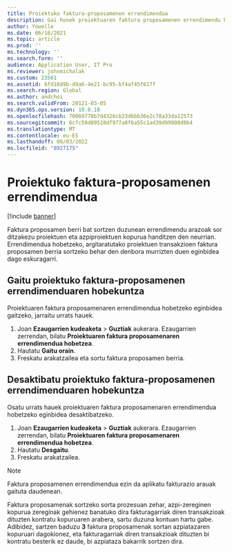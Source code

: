 ```yaml
---
title: Proiektuko faktura-proposamenen errendimendua
description: Gai honek proiektuaren faktura proposamenen errendimendu hobekuntzei buruzko informazioa eskaintzen du.
author: Yowelle
ms.date: 06/16/2021
ms.topic: article
ms.prod: ''
ms.technology: ''
ms.search.form: ''
audience: Application User, IT Pro
ms.reviewer: johnmichalak
ms.custom: 23561
ms.assetid: bfd18d9b-d9a6-4e21-bc95-bf4af45f617f
ms.search.region: Global
ms.author: andchoi
ms.search.validFrom: 20121-03-05
ms.dyn365.ops.version: 10.0.18
ms.openlocfilehash: 70069778b7d4326cb23d6bb36e2c78a33da12573
ms.sourcegitcommit: 6cfc50d89528df977a8f6a55c1ad39d99800d9b4
ms.translationtype: MT
ms.contentlocale: eu-ES
ms.lasthandoff: 06/03/2022
ms.locfileid: "8927175"
---
```

# <a name="project-invoice-proposal-performance"></a>Proiektuko faktura-proposamenen errendimendua

[!include [banner](../includes/banner.md)]

Faktura proposamen berri bat sortzen duzunean errendimendu arazoak sor ditzakezu proiektuen eta azpiproiektuen kopurua handitzen den neurrian. Errendimendua hobetzeko, argitaratutako proiektuen transakzioen faktura proposamen berria sortzeko behar den denbora murrizten duen eginbidea dago eskuragarri.

## <a name="enable-project-invoice-proposal-performance-enhancement"></a>Gaitu proiektuko faktura-proposamenen errendimenduaren hobekuntza
Proiektuaren faktura proposamenaren errendimendua hobetzeko eginbidea gaitzeko, jarraitu urrats hauek.

1.  Joan **Ezaugarrien kudeaketa** > **Guztiak** aukerara. Ezaugarrien zerrendan, bilatu **Proiektuaren faktura proposamenaren errendimendua hobetzea**.
2.  Hautatu **Gaitu orain**.
3.  Freskatu arakatzailea eta sortu faktura proposamen berria.

## <a name="turn-off-project-invoice-proposal-performance-enhancement"></a>Desaktibatu proiektuko faktura-proposamenen errendimenduaren hobekuntza
Osatu urrats hauek proiektuaren faktura proposamenaren errendimendua hobetzeko eginbidea desaktibatzeko.

1.  Joan **Ezaugarrien kudeaketa** > **Guztiak** aukerara. Ezaugarrien zerrendan, bilatu **Proiektuaren faktura proposamenaren errendimendua hobetzea**.
2.  Hautatu **Desgaitu**.
3.  Freskatu arakatzailea.

> [!NOTE]
> Faktura proposamenen errendimendua ezin da aplikatu fakturazio arauak gaituta daudenean.
> 
> Faktura proposamenak sortzeko sorta prozesuan zehar, azpi-zereginen kopurua zereginak gehienez banatuko dira fakturagarriak diren transakzioak dituzten kontratu kopuruaren arabera, sartu duzuna kontuan hartu gabe. Adibidez, sartzen baduzu **3** faktura proposamenak sortan azpiatazaren kopuruari dagokionez, eta fakturagarriak diren transakzioak dituzten bi kontratu besterik ez daude, bi azpiataza bakarrik sortzen dira.
